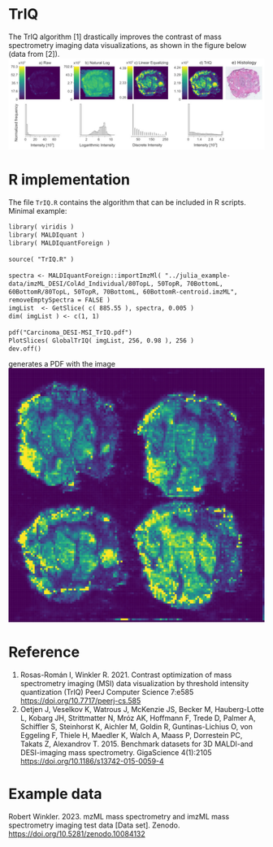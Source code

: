 # TrIQ
The TrIQ algorithm [1] drastically improves the contrast of mass spectrometry imaging data visualizations, as shown in the figure below (data from [2]).
![](fig-2-PeerJ.jpg)

# R implementation
The file `TrIQ.R` contains the algorithm that can be included in R scripts. 
Minimal example: 

~~~
library( viridis )
library( MALDIquant )
library( MALDIquantForeign )

source( "TrIQ.R" )

spectra <- MALDIquantForeign::importImzMl( "../julia_example-data/imzML_DESI/ColAd_Individual/80TopL, 50TopR, 70BottomL, 60BottomR/80TopL, 50TopR, 70BottomL, 60BottomR-centroid.imzML", removeEmptySpectra = FALSE )
imgList  <- GetSlice( c( 885.55 ), spectra, 0.005 )
dim( imgList ) <- c(1, 1)

pdf("Carcinoma_DESI-MSI_TrIQ.pdf")
PlotSlices( GlobalTrIQ( imgList, 256, 0.98 ), 256 )
dev.off()
~~~
generates a PDF with the image
![](Carcinoma_DESI-MSI_TrIQ.png)

# Reference
1. Rosas-Román I, Winkler R. 2021. Contrast optimization of mass spectrometry imaging (MSI) data visualization by threshold intensity quantization (TrIQ) PeerJ Computer Science 7:e585 <https://doi.org/10.7717/peerj-cs.585>  
2. Oetjen J, Veselkov K, Watrous J, McKenzie JS, Becker M, Hauberg-Lotte L, Kobarg JH, Strittmatter N, Mróz AK, Hoffmann F, Trede D, Palmer A, Schiffler S, Steinhorst K, Aichler M, Goldin R, Guntinas-Lichius O, von Eggeling F, Thiele H, Maedler K, Walch A, Maass P, Dorrestein PC, Takats Z, Alexandrov T. 2015. Benchmark datasets for 3D MALDI-and DESI-imaging mass spectrometry. GigaScience 4(1):2105 <https://doi.org/10.1186/s13742-015-0059-4>

# Example data
Robert Winkler. 2023. mzML mass spectrometry and imzML mass spectrometry imaging test data [Data set]. Zenodo. <https://doi.org/10.5281/zenodo.10084132>
